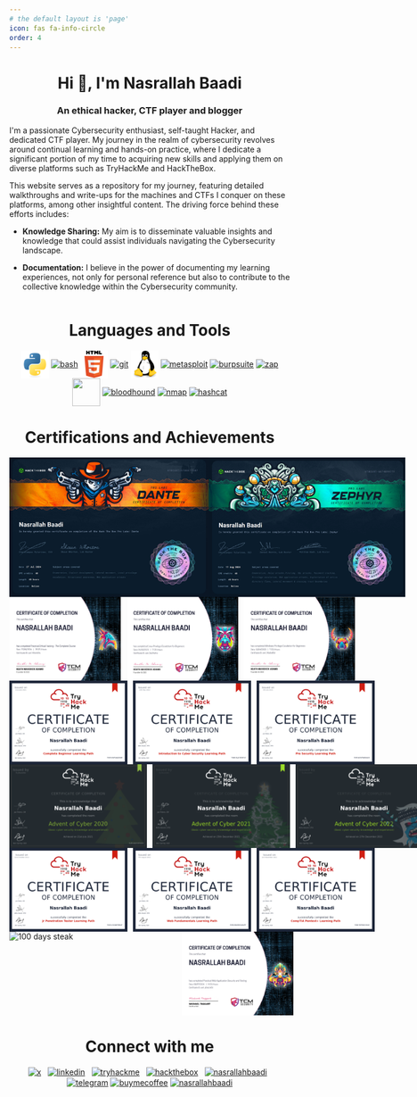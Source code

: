 ```yaml
---
# the default layout is 'page'
icon: fas fa-info-circle
order: 4
---
```


<h1 align="center">Hi 👋, I'm Nasrallah Baadi</h1>
<h3 align="center">An ethical hacker, CTF player and blogger</h3>

I'm a passionate Cybersecurity enthusiast, self-taught Hacker, and dedicated CTF player. My journey in the realm of cybersecurity revolves around continual learning and hands-on practice, where I dedicate a significant portion of my time to acquiring new skills and applying them on diverse platforms such as TryHackMe and HackTheBox.

This website serves as a repository for my journey, featuring detailed walkthroughs and write-ups for the machines and CTFs I conquer on these platforms, among other insightful content. The driving force behind these efforts includes:

- **Knowledge Sharing:** My aim is to disseminate valuable insights and knowledge that could assist individuals navigating the Cybersecurity landscape.

- **Documentation:** I believe in the power of documenting my learning experiences, not only for personal reference but also to contribute to the collective knowledge within the Cybersecurity community.

<div style="text-align: center; display: flex; justify-content: center; align-items: center;">
    <div style="display: inline-block; margin: 0 20px; vertical-align: middle;">
        <script src="https://www.hackthebox.eu/badge/565048"></script>
    </div>
    <div style="display: inline-block; margin: 0 20px; vertical-align: middle;">
        <script src="https://tryhackme.com/badge/367641"></script>
    </div>

</div>
<h1 align="center">Languages and Tools</h1>
<p align="center">
<a href="https://www.python.org" target="blank"><img align="center" src="https://raw.githubusercontent.com/devicons/devicon/master/icons/python/python-original.svg" alt="python" width="50" height="50" /></a>
<a href="https://www.gnu.org/software/bash/" target="blank"><img align="center" src="https://community.infoblox.com/t5/image/serverpage/image-id/2195iA290BF7E3BA6064D/image-size/large/is-moderation-mode/true?v=v2&px=999" alt="bash" width="50" height="50" /></a>
<a href="https://www.w3.org/html/" target="blank"><img align="center" src="https://raw.githubusercontent.com/devicons/devicon/master/icons/html5/html5-original-wordmark.svg" alt="html5" width="50" height="50" /></a>
<a href="https://git-scm.com/" target="_blank" rel="noreferrer"><img align="center" src="https://www.vectorlogo.zone/logos/git-scm/git-scm-icon.svg" alt="git" width="50" height="50" /></a>
<a href="https://www.linux.org/" target="_blank" rel="noreferrer"><img align="center" src="https://raw.githubusercontent.com/devicons/devicon/master/icons/linux/linux-original.svg" alt="linux" width="50" height="50" /></a>
<a href="https://www.metasploit.com" target="_blank" rel="noreferrer"><img align="center" src="https://wazuh.com/uploads/2020/06/metasploit-post-icon.png" alt="metasploit" width="50" height="50" /></a>
<a href="https://portswigger.net/burp" target="_blank" rel="noreferrer"><img align="center" src="https://avatars.githubusercontent.com/u/13749115?s=200&v=4" alt="burpsuite" width="50" height="50" /></a>
<a href="https://www.zaproxy.org/" target="_blank" rel="noreferrer"><img align="center" src="https://avatars.githubusercontent.com/u/6716868?s=48&v=4" alt="zap" width="50" height="50" /></a>
<a href="https://www.wireshark.org/" target="_blank" rel="noreferrer"><img align="center" src="https://www.wireshark.org/assets/icons/favicon.ico" alt="" width="50" height="50" /></a>
<a href="https://github.com/BloodHoundAD/BloodHound" target="_blank" rel="noreferrer"><img align="center" src="https://avatars.githubusercontent.com/u/25502277?s=48&v=4" alt="bloodhound" width="50" height="50" /></a>
<a href="https://nmap.org/" target="_blank" rel="noreferrer"><img align="center" src="https://avatars.githubusercontent.com/u/63385?s=48&v=4" alt="nmap" width="50" height="50" /></a>
<a href="https://hashcat.net/hashcat/" target="_blank" rel="noreferrer"><img align="center" src="https://avatars.githubusercontent.com/u/15949799?s=48&v=4" alt="hashcat" width="50" height="50" /></a>
<!--<a href="" target="_blank" rel="noreferrer"><img align="center" src="" alt="" width="50" height="50" /></a>-->

</p>

<h1 align="center">Certifications and Achievements</h1>

<div style="display: flex;">
<img src="/assets/img/certs/dante.png" alt="pentes +" width="500" height="250">
<img src="/assets/img/certs/zephyr.png" alt="pentes +" width="500" height="250">
</div>

<div style="display: flex;">
<img src="/assets/img/certs/peh.png" alt="Practical Ethical Hacking" width="300" height="150" style="margin-right: 10px;">
<img src="/assets/img/certs/lpecert.png" alt="linux privilege escalation" width="300" height="150" style="margin-right: 10px;">
<img src="/assets/img/certs/winprivesc.png" alt="windows privilege escalation" width="300" height="150" style="margin-right: 10px;">
</div>


<div style="display: flex;">
<img src="/assets/img/certs/compbe.png" alt="complete beginner" width="300" height="150" style="margin-right: 10px;">
<img src="/assets/img/certs/intro.png" alt="intro to cybersec" width="300" height="150" style="margin-right: 10px;">
<img src="/assets/img/certs/presec.png" alt="pre security" width="300" height="150">
</div>

<div style="display: flex;">
<img src="/assets/img/certs/aoc20.png" alt="aoc1" width="300" height="150" style="margin-right: 10px;">
<img src="/assets/img/certs/aoc21.png" alt="aoc2" width="300" height="150" style="margin-right: 10px;">
<img src="/assets/img/certs/aoc22.png" alt="aoc3" width="300" height="150">
</div>

<div style="display: flex;">
<img src="/assets/img/certs/jrpentester.png" alt="jr pentester" width="300" height="150" style="margin-right: 10px;">
<img src="/assets/img/certs/webfun.png" alt="web fundamentals" width="300" height="150" style="margin-right: 10px;">
<img src="/assets/img/certs/pentest.png" alt="pentes +" width="300" height="150">
</div>

<div style="display: flex;">
<img src="https://assets.tryhackme.com/room-badges/3e7a5561b259548fb40549e1c9efae15.png" alt="100 days steak" width="300" height="150" style="margin-right: 10px;">
<img src="/assets/img/certs/pwst.png" alt="pentes +" width="300" height="150">
</div>

<h1 align="center">Connect with me</h1>
<p align="center">
<a href="https://twitter.com/nasrallahbaadi" target="blank"><img align="center" src="https://raw.githubusercontent.com/rahuldkjain/github-profile-readme-generator/master/src/images/icons/Social/twitter.svg" alt="x" height="50" width="50" /></a>
&nbsp; <a href="https://linkedin.com/in/nasrallahbaadi" target="blank"><img align="center" src="https://raw.githubusercontent.com/rahuldkjain/github-profile-readme-generator/master/src/images/icons/Social/linked-in-alt.svg" alt="linkedin" height="50" width="50" /></a>
&nbsp; <a href="https://tryhackme.com/p/Nasrallah" target="blank"><img align="center" src="https://authenticator.2stable.com/assets/img/2fa-services/Icons/tryhackme.com.svg" alt="tryhackme" height="50" width="50" /></a>
&nbsp; <a href="https://app.hackthebox.com/profile/565048" target="blank"><img align="center" src="https://app.hackthebox.com/images/HTB-favicon/favicon.ico" alt="hackthebox" height="50" width="50" /></a>
&nbsp; <a href="https://discord.com/users/653193083919532038" target="blank"><img align="center" src="http://static-00.iconduck.com/assets.00/discord-icon-2048x2048-o5mluhz2.png" alt="nasrallahbaadi" height="50" width="50" /></a>
&nbsp; <a href="https://t.me/Sirius1337" target="blank"><img align="center" src="https://upload.wikimedia.org/wikipedia/commons/thumb/8/82/Telegram_logo.svg/2048px-Telegram_logo.svg.png" alt="telegram" height="50" width="50" /></a>
<a href="https://www.buymeacoffee.com/nasrallah" target="_blank" rel="noreferrer"><img align="center" src="https://www.buymeacoffee.com/favicon.ico" alt="buymecoffee" width="50" height="50" /></a>
<a href="#" onclick="javascript:location.href='mailto:' + ['baadinasrallah', 'protonmail.com'].join('@')" target="blank"><img align="center" src="https://purepng.com/public/uploads/large/purepng.com-mail-iconsymbolsiconsapple-iosiosios-8-iconsios-8-721522596075clftr.png" alt="nasrallahbaadi" height="50" width="50" /></a>
</p>
